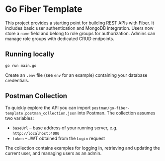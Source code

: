 # Go Fiber Template

This project provides a starting point for building REST APIs with
[Fiber](https://github.com/gofiber/fiber). It includes basic user
authentication and MongoDB integration.
Users now store a `name` field and belong to role groups for authorization.
Admins can manage role groups with dedicated CRUD endpoints.

## Running locally

```bash
go run main.go
```

Create an `.env` file (see `env` for an example) containing your database
credentials.

## Postman Collection

To quickly explore the API you can import
`postman/go-fiber-template.postman_collection.json` into Postman. The collection
assumes two variables:

- `baseUrl` – base address of your running server, e.g. `http://localhost:4000`
- `token` – JWT obtained from the `Login` request

The collection contains examples for logging in, retrieving and updating the
current user, and managing users as an admin.
